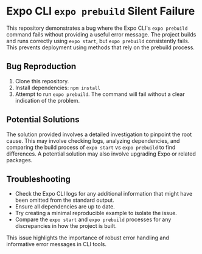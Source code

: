 # Expo CLI `expo prebuild` Silent Failure

This repository demonstrates a bug where the Expo CLI's `expo prebuild` command fails without providing a useful error message.  The project builds and runs correctly using `expo start`, but `expo prebuild` consistently fails.  This prevents deployment using methods that rely on the prebuild process. 

## Bug Reproduction

1. Clone this repository.
2. Install dependencies: `npm install`
3. Attempt to run `expo prebuild`.  The command will fail without a clear indication of the problem.

## Potential Solutions

The solution provided involves a detailed investigation to pinpoint the root cause. This may involve checking logs, analyzing dependencies, and comparing the build process of `expo start` vs `expo prebuild` to find differences. A potential solution may also involve upgrading Expo or related packages.

## Troubleshooting

- Check the Expo CLI logs for any additional information that might have been omitted from the standard output.
- Ensure all dependencies are up to date.
- Try creating a minimal reproducible example to isolate the issue. 
- Compare the `expo start` and `expo prebuild` processes for any discrepancies in how the project is built.

This issue highlights the importance of robust error handling and informative error messages in CLI tools.